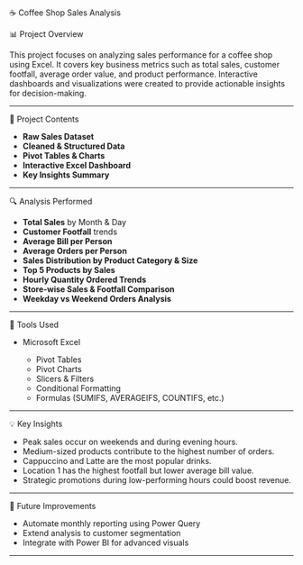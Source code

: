 ☕ Coffee Shop Sales Analysis

📊 Project Overview

This project focuses on analyzing sales performance for a coffee shop using Excel. It covers key business metrics such as total sales, customer footfall, average order value, and product performance. Interactive dashboards and visualizations were created to provide actionable insights for decision-making.

---

📁 Project Contents

* **Raw Sales Dataset**
* **Cleaned & Structured Data**
* **Pivot Tables & Charts**
* **Interactive Excel Dashboard**
* **Key Insights Summary**

---

🔍 Analysis Performed

* **Total Sales** by Month & Day
* **Customer Footfall** trends
* **Average Bill per Person**
* **Average Orders per Person**
* **Sales Distribution by Product Category & Size**
* **Top 5 Products by Sales**
* **Hourly Quantity Ordered Trends**
* **Store-wise Sales & Footfall Comparison**
* **Weekday vs Weekend Orders Analysis**

---

📌 Tools Used

* Microsoft Excel

  * Pivot Tables
  * Pivot Charts
  * Slicers & Filters
  * Conditional Formatting
  * Formulas (SUMIFS, AVERAGEIFS, COUNTIFS, etc.)

---

💡 Key Insights

* Peak sales occur on weekends and during evening hours.
* Medium-sized products contribute to the highest number of orders.
* Cappuccino and Latte are the most popular drinks.
* Location 1 has the highest footfall but lower average bill value.
* Strategic promotions during low-performing hours could boost revenue.

---

🚀 Future Improvements

* Automate monthly reporting using Power Query
* Extend analysis to customer segmentation
* Integrate with Power BI for advanced visuals

---
